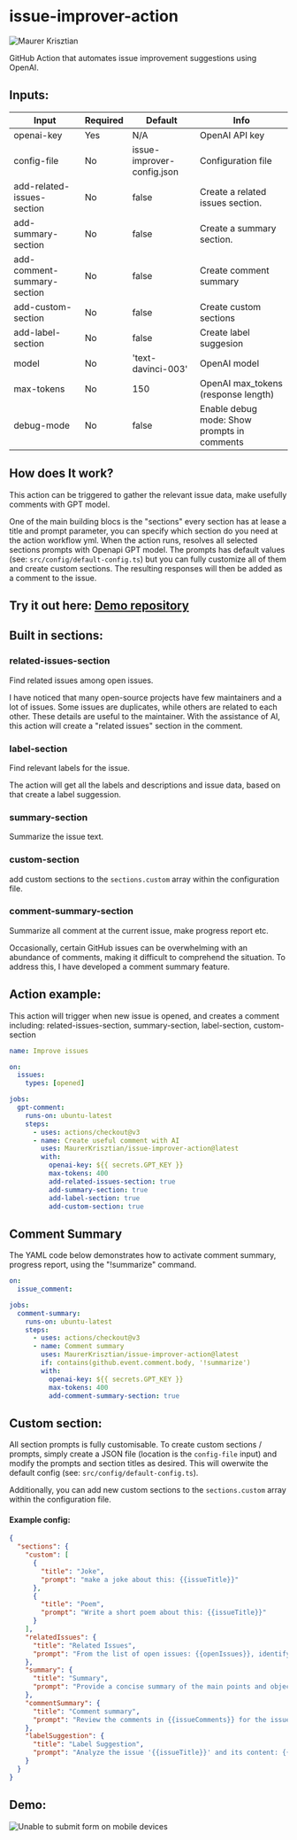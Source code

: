 # issue-improver-action

![Maurer Krisztian](https://user-images.githubusercontent.com/48491140/234571713-eb6a3708-40b5-4b81-903d-7c4d0b16ccea.png)



GitHub Action that automates issue improvement suggestions using OpenAI.

## Inputs:

| Input                      | Required | Default                    | Info                                           |
|----------------------------|----------|----------------------------|------------------------------------------------|
| openai-key                   | Yes      | N/A                        | OpenAI API key                                 |
| config-file                | No       | issue-improver-config.json | Configuration file                             |
| add-related-issues-section | No       | false                      | Create a related issues section.               |
| add-summary-section        | No       | false                       | Create a summary section.                      |
| add-comment-summary-section        | No       |    false                        | Create comment summary                         |
| add-custom-section         | No       |   false                         | Create custom sections                         |
| add-label-section          | No       |  false                          | Create label suggesion                         |
| model                      | No       | 'text-davinci-003'         | OpenAI model                                   |
| max-tokens                 | No       | 150                        | OpenAI max_tokens (response length)            |
| debug-mode                | No       | false                      | Enable debug mode: Show prompts in comments |


## How does It work?

This action can be triggered to gather the relevant issue data, make usefully comments with GPT model.

One of the main building blocs is the "sections" every section has at lease a title and prompt parameter,
you can specify which section do you need at the action workflow yml. When the action runs, resolves all selected sections prompts with Openapi GPT model.
The prompts has default values (see: `src/config/default-config.ts`) but you can fully customize all of them and create custom sections.
The resulting responses will then be added as a comment to the issue.

## Try it out here: [Demo repository](https://github.com/MaurerKrisztian/issue-improver-action-demo)

## Built in sections:

### related-issues-section
Find related issues among open issues.

I have noticed that many open-source projects have few maintainers and a lot of issues.
Some issues are duplicates, while others are related to each other. These details are useful to the maintainer.
With the assistance of AI, this action will create a "related issues" section in the comment.

### label-section
Find relevant labels for the issue.

The action will get all the labels and descriptions and issue data, based on that create a label suggession.

### summary-section
Summarize the issue text.

### custom-section
add custom sections to the `sections.custom` array within the configuration file.

### comment-summary-section
Summarize all comment at the current issue, make progress report etc.

Occasionally, certain GitHub issues can be overwhelming with an abundance of comments, making it difficult to comprehend the situation. To address this, I have developed a comment summary feature.


## Action example:
This action will trigger when new issue is opened,
and creates a comment including: related-issues-section, summary-section, label-section, custom-section

```yml
name: Improve issues

on:
  issues:
    types: [opened]

jobs:
  gpt-comment:
    runs-on: ubuntu-latest
    steps:
      - uses: actions/checkout@v3
      - name: Create useful comment with AI
        uses: MaurerKrisztian/issue-improver-action@latest
        with:
          openai-key: ${{ secrets.GPT_KEY }}
          max-tokens: 400
          add-related-issues-section: true
          add-summary-section: true
          add-label-section: true
          add-custom-section: true
```

## Comment Summary
The YAML code below demonstrates how to activate comment summary, progress report, using the "!summarize" command.

```yml
on:
  issue_comment:

jobs:
  comment-summary:
    runs-on: ubuntu-latest
    steps:
      - uses: actions/checkout@v3
      - name: Comment summary
        uses: MaurerKrisztian/issue-improver-action@latest
        if: contains(github.event.comment.body, '!summarize')
        with:
          openai-key: ${{ secrets.GPT_KEY }}
          max-tokens: 400
          add-comment-summary-section: true
```

## Custom section:
All section prompts is fully customisable.
To create custom sections / prompts, simply create a JSON file (location is the `config-file` input) and modify the prompts and section titles as desired. This will owerwite the default config (see: `src/config/default-config.ts`). 

Additionally, you can add new custom sections to the `sections.custom` array within the configuration file.

#### Example config:
```json
{
  "sections": {
    "custom": [
      {
        "title": "Joke",
        "prompt": "make a joke about this: {{issueTitle}}"
      },
      {
        "title": "Poem",
        "prompt": "Write a short poem about this: {{issueTitle}}"
      }
    ],
    "relatedIssues": {
      "title": "Related Issues",
      "prompt": "From the list of open issues: {{openIssues}}, identify the most relevant ones related to '{{issueTitle}}' and provide a brief description of their similarities. Just the very simmilar related issues to '{{issueTitle}}' shoud be included in the answer, if none is very similar, andwer with 'none',"
    },
    "summary": {
      "title": "Summary",
      "prompt": "Provide a concise summary of the main points and objectives presented in the issue '{{issueTitle}}' and its content: {{issueBody}}."
    },
    "commentSummary": {
      "title": "Comment summary",
      "prompt": "Review the comments in {{issueComments}} for the issue '{{issueTitle}}' and its content: {{issueBody}}. Extract the key takeaways, notable updates, and any consensus reached, and provide a concise summary of the discussion."
    },
    "labelSuggestion": {
      "title": "Label Suggestion",
      "prompt": "Analyze the issue '{{issueTitle}}' and its content: {{issueBody}}, and suggest appropriate labels from the available labels {{allLabels}} that accurately represent the topic, scope, and complexity of the issue. The response shoud only include a label and why its suitable."
    }
  }
}
```

## Demo:
![Unable to submit form on mobile devices](https://user-images.githubusercontent.com/48491140/236701094-1d46c2bc-1d6c-4335-a0b9-27daf0688841.png)


